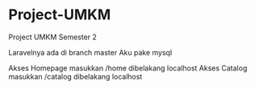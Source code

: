 # Project-UMKM
Project UMKM Semester 2

Laravelnya ada di branch master
Aku pake mysql

Akses Homepage masukkan /home dibelakang localhost
Akses Catalog masukkan /catalog dibelakang localhost
